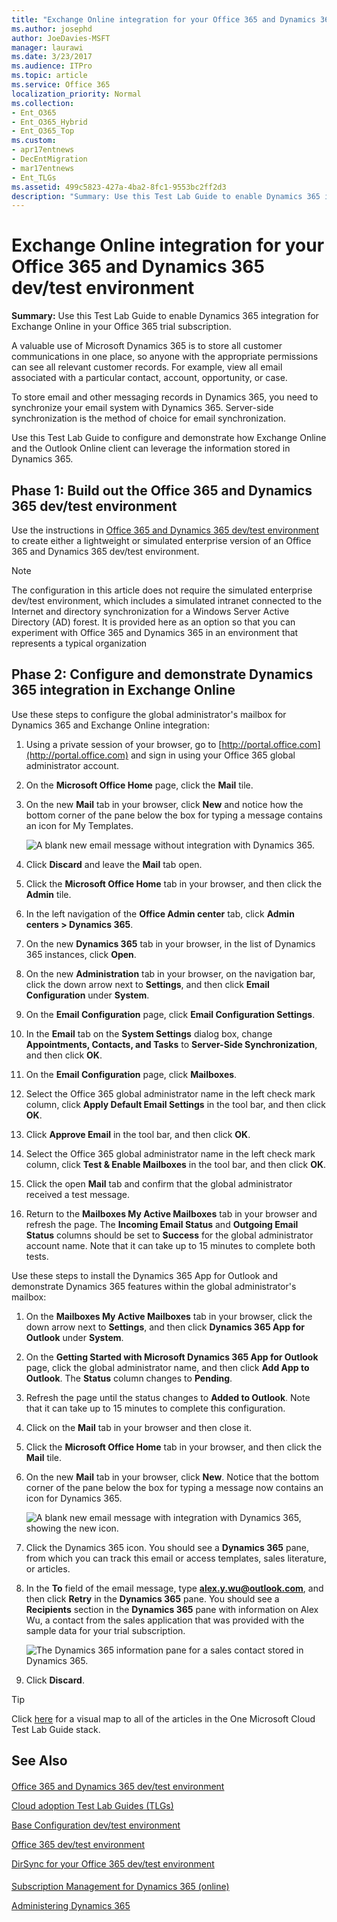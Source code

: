 ```yaml
---
title: "Exchange Online integration for your Office 365 and Dynamics 365 dev/test environment"
ms.author: josephd
author: JoeDavies-MSFT
manager: laurawi
ms.date: 3/23/2017
ms.audience: ITPro
ms.topic: article
ms.service: Office 365
localization_priority: Normal
ms.collection:
- Ent_O365
- Ent_O365_Hybrid
- Ent_O365_Top
ms.custom:
- apr17entnews
- DecEntMigration
- mar17entnews
- Ent_TLGs
ms.assetid: 499c5823-427a-4ba2-8fc1-9553bc2ff2d3
description: "Summary: Use this Test Lab Guide to enable Dynamics 365 integration for Exchange Online in your Office 365 trial subscription."
---
```


# Exchange Online integration for your Office 365 and Dynamics 365 dev/test environment

 **Summary:** Use this Test Lab Guide to enable Dynamics 365 integration for Exchange Online in your Office 365 trial subscription.
  
A valuable use of Microsoft Dynamics 365 is to store all customer communications in one place, so anyone with the appropriate permissions can see all relevant customer records. For example, view all email associated with a particular contact, account, opportunity, or case.
  
To store email and other messaging records in Dynamics 365, you need to synchronize your email system with Dynamics 365. Server-side synchronization is the method of choice for email synchronization.
  
Use this Test Lab Guide to configure and demonstrate how Exchange Online and the Outlook Online client can leverage the information stored in Dynamics 365. 
  
## Phase 1: Build out the Office 365 and Dynamics 365 dev/test environment

Use the instructions in [Office 365 and Dynamics 365 dev/test environment](office-365-and-dynamics-365-dev-test-environment.md) to create either a lightweight or simulated enterprise version of an Office 365 and Dynamics 365 dev/test environment.
  
> [!NOTE]
> The configuration in this article does not require the simulated enterprise dev/test environment, which includes a simulated intranet connected to the Internet and directory synchronization for a Windows Server Active Directory (AD) forest. It is provided here as an option so that you can experiment with Office 365 and Dynamics 365 in an environment that represents a typical organization 
  
## Phase 2: Configure and demonstrate Dynamics 365 integration in Exchange Online

Use these steps to configure the global administrator's mailbox for Dynamics 365 and Exchange Online integration:
  
1. Using a private session of your browser, go to [http://portal.office.com](http://portal.office.com) and sign in using your Office 365 global administrator account.
    
2. On the **Microsoft Office Home** page, click the **Mail** tile.
    
3. On the new **Mail** tab in your browser, click **New** and notice how the bottom corner of the pane below the box for typing a message contains an icon for My Templates.
    
     ![A blank new email message without integration with Dynamics 365.](images/879b54fd-a68f-4581-9f89-d5050df6f4de.png)
  
4. Click **Discard** and leave the **Mail** tab open.
    
5. Click the **Microsoft Office Home** tab in your browser, and then click the **Admin** tile.
    
6. In the left navigation of the **Office Admin center** tab, click **Admin centers > Dynamics 365**.
    
7. On the new **Dynamics 365** tab in your browser, in the list of Dynamics 365 instances, click **Open**.
    
8. On the new **Administration** tab in your browser, on the navigation bar, click the down arrow next to **Settings**, and then click **Email Configuration** under **System**.
    
9.  On the **Email Configuration** page, click **Email Configuration Settings**.
    
10. In the **Email** tab on the **System Settings** dialog box, change **Appointments, Contacts, and Tasks** to **Server-Side Synchronization**, and then click **OK**.
    
11. On the **Email Configuration** page, click **Mailboxes**.
    
12. Select the Office 365 global administrator name in the left check mark column, click **Apply Default Email Settings** in the tool bar, and then click **OK**.
    
13. Click **Approve Email** in the tool bar, and then click **OK**.
    
14. Select the Office 365 global administrator name in the left check mark column, click **Test &amp; Enable Mailboxes** in the tool bar, and then click **OK**.
    
15. Click the open **Mail** tab and confirm that the global administrator received a test message.
    
16. Return to the **Mailboxes My Active Mailboxes** tab in your browser and refresh the page. The **Incoming Email Status** and **Outgoing Email Status** columns should be set to **Success** for the global administrator account name. Note that it can take up to 15 minutes to complete both tests.
    
Use these steps to install the Dynamics 365 App for Outlook and demonstrate Dynamics 365 features within the global administrator's mailbox:
  
1. On the **Mailboxes My Active Mailboxes** tab in your browser, click the down arrow next to **Settings**, and then click **Dynamics 365 App for Outlook** under **System**.
    
2. On the **Getting Started with Microsoft Dynamics 365 App for Outlook** page, click the global administrator name, and then click **Add App to Outlook**. The **Status** column changes to **Pending**.
    
3. Refresh the page until the status changes to **Added to Outlook**. Note that it can take up to 15 minutes to complete this configuration.
    
4. Click on the **Mail** tab in your browser and then close it.
    
5. Click the **Microsoft Office Home** tab in your browser, and then click the **Mail** tile.
    
6. On the new **Mail** tab in your browser, click **New**. Notice that the bottom corner of the pane below the box for typing a message now contains an icon for Dynamics 365.
    
     ![A blank new email message with integration with Dynamics 365, showing the new icon.](images/ecb822e1-45fe-4481-99a1-294317d1d2de.png)
  
7. Click the Dynamics 365 icon. You should see a **Dynamics 365** pane, from which you can track this email or access templates, sales literature, or articles.
    
8. In the **To** field of the email message, type **alex.y.wu@outlook.com**, and then click **Retry** in the **Dynamics 365** pane. You should see a **Recipients** section in the **Dynamics 365** pane with information on Alex Wu, a contact from the sales application that was provided with the sample data for your trial subscription.
    
     ![The Dynamics 365 information pane for a sales contact stored in Dynamics 365.](images/a010fa5f-3f1b-47d4-ab5e-d00d85a24a3f.png)
  
9. Click **Discard**.

> [!TIP]
> Click [here](http://aka.ms/catlgstack) for a visual map to all of the articles in the One Microsoft Cloud Test Lab Guide stack.
    
## See Also

#### 

[Office 365 and Dynamics 365 dev/test environment](office-365-and-dynamics-365-dev-test-environment.md)
  
[Cloud adoption Test Lab Guides (TLGs)](cloud-adoption-test-lab-guides-tlgs.md)
  
[Base Configuration dev/test environment](base-configuration-dev-test-environment.md)
  
[Office 365 dev/test environment](office-365-dev-test-environment.md)
  
[DirSync for your Office 365 dev/test environment](dirsync-for-your-office-365-dev-test-environment.md)
#### 

[Subscription Management for Dynamics 365 (online)](https://technet.microsoft.com/library/jj679903.aspx)
  
[Administering Dynamics 365](https://technet.microsoft.com/library/dn531101.aspx)

